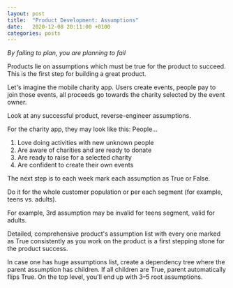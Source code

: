 ```yaml
---
layout: post
title:  "Product Development: Assumptions"
date:   2020-12-08 20:11:00 +0100
categories: posts
---
```


*By failing to plan, you are planning to fail*

Products lie on assumptions which must be true for the product to succeed. This is the first step for building a great product.

Let's imagine the mobile charity app. Users create events, people pay to join those events, all proceeds go towards the charity selected by the event owner.

Look at any successful product, reverse-engineer assumptions.

For the charity app, they may look like this: People...
1. Love doing activities with new unknown people
2. Are aware of charities and are ready to donate
3. Are ready to raise for a selected charity
4. Are confident to create their own events

The next step is to each week mark each assumption as True or False.

Do it for the whole customer population or per each segment (for example, teens vs. adults).

For example, 3rd assumption may be invalid for teens segment, valid for adults.

Detailed, comprehensive product's assumption list with every one marked as True consistently as you work on the product is a first stepping stone for the product success.

In case one has huge assumptions list, create a dependency tree where the parent assumption has children. If all children are True, parent automatically flips True. On the top level, you'll end up with 3–5 root assumptions.
